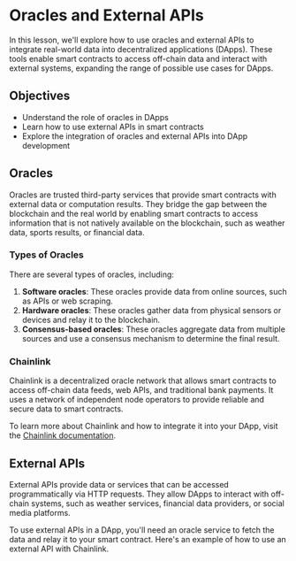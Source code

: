# Oracles and External APIs

In this lesson, we'll explore how to use oracles and external APIs to integrate real-world data into decentralized applications (DApps). These tools enable smart contracts to access off-chain data and interact with external systems, expanding the range of possible use cases for DApps.

## Objectives

- Understand the role of oracles in DApps
- Learn how to use external APIs in smart contracts
- Explore the integration of oracles and external APIs into DApp development

## Oracles

Oracles are trusted third-party services that provide smart contracts with external data or computation results. They bridge the gap between the blockchain and the real world by enabling smart contracts to access information that is not natively available on the blockchain, such as weather data, sports results, or financial data.

### Types of Oracles

There are several types of oracles, including:

1. **Software oracles**: These oracles provide data from online sources, such as APIs or web scraping.
2. **Hardware oracles**: These oracles gather data from physical sensors or devices and relay it to the blockchain.
3. **Consensus-based oracles**: These oracles aggregate data from multiple sources and use a consensus mechanism to determine the final result.

### Chainlink

Chainlink is a decentralized oracle network that allows smart contracts to access off-chain data feeds, web APIs, and traditional bank payments. It uses a network of independent node operators to provide reliable and secure data to smart contracts.

To learn more about Chainlink and how to integrate it into your DApp, visit the [Chainlink documentation](https://docs.chain.link/docs).

## External APIs

External APIs provide data or services that can be accessed programmatically via HTTP requests. They allow DApps to interact with off-chain systems, such as weather services, financial data providers, or social media platforms.

To use external APIs in a DApp, you'll need an oracle service to fetch the data and relay it to your smart contract. Here's an example of how to use an external API with Chainlink.
